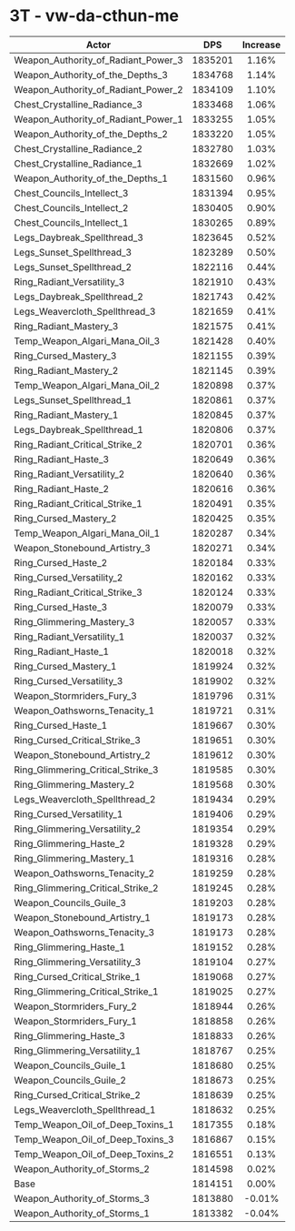 # 3T - vw-da-cthun-me
| Actor | DPS | Increase |
|---|:---:|:---:|
|Weapon_Authority_of_Radiant_Power_3|1835201|1.16%|
|Weapon_Authority_of_the_Depths_3|1834768|1.14%|
|Weapon_Authority_of_Radiant_Power_2|1834109|1.10%|
|Chest_Crystalline_Radiance_3|1833468|1.06%|
|Weapon_Authority_of_Radiant_Power_1|1833255|1.05%|
|Weapon_Authority_of_the_Depths_2|1833220|1.05%|
|Chest_Crystalline_Radiance_2|1832780|1.03%|
|Chest_Crystalline_Radiance_1|1832669|1.02%|
|Weapon_Authority_of_the_Depths_1|1831560|0.96%|
|Chest_Councils_Intellect_3|1831394|0.95%|
|Chest_Councils_Intellect_2|1830405|0.90%|
|Chest_Councils_Intellect_1|1830265|0.89%|
|Legs_Daybreak_Spellthread_3|1823645|0.52%|
|Legs_Sunset_Spellthread_3|1823289|0.50%|
|Legs_Sunset_Spellthread_2|1822116|0.44%|
|Ring_Radiant_Versatility_3|1821910|0.43%|
|Legs_Daybreak_Spellthread_2|1821743|0.42%|
|Legs_Weavercloth_Spellthread_3|1821659|0.41%|
|Ring_Radiant_Mastery_3|1821575|0.41%|
|Temp_Weapon_Algari_Mana_Oil_3|1821428|0.40%|
|Ring_Cursed_Mastery_3|1821155|0.39%|
|Ring_Radiant_Mastery_2|1821145|0.39%|
|Temp_Weapon_Algari_Mana_Oil_2|1820898|0.37%|
|Legs_Sunset_Spellthread_1|1820861|0.37%|
|Ring_Radiant_Mastery_1|1820845|0.37%|
|Legs_Daybreak_Spellthread_1|1820806|0.37%|
|Ring_Radiant_Critical_Strike_2|1820701|0.36%|
|Ring_Radiant_Haste_3|1820649|0.36%|
|Ring_Radiant_Versatility_2|1820640|0.36%|
|Ring_Radiant_Haste_2|1820616|0.36%|
|Ring_Radiant_Critical_Strike_1|1820491|0.35%|
|Ring_Cursed_Mastery_2|1820425|0.35%|
|Temp_Weapon_Algari_Mana_Oil_1|1820287|0.34%|
|Weapon_Stonebound_Artistry_3|1820271|0.34%|
|Ring_Cursed_Haste_2|1820184|0.33%|
|Ring_Cursed_Versatility_2|1820162|0.33%|
|Ring_Radiant_Critical_Strike_3|1820124|0.33%|
|Ring_Cursed_Haste_3|1820079|0.33%|
|Ring_Glimmering_Mastery_3|1820057|0.33%|
|Ring_Radiant_Versatility_1|1820037|0.32%|
|Ring_Radiant_Haste_1|1820018|0.32%|
|Ring_Cursed_Mastery_1|1819924|0.32%|
|Ring_Cursed_Versatility_3|1819902|0.32%|
|Weapon_Stormriders_Fury_3|1819796|0.31%|
|Weapon_Oathsworns_Tenacity_1|1819721|0.31%|
|Ring_Cursed_Haste_1|1819667|0.30%|
|Ring_Cursed_Critical_Strike_3|1819651|0.30%|
|Weapon_Stonebound_Artistry_2|1819612|0.30%|
|Ring_Glimmering_Critical_Strike_3|1819585|0.30%|
|Ring_Glimmering_Mastery_2|1819568|0.30%|
|Legs_Weavercloth_Spellthread_2|1819434|0.29%|
|Ring_Cursed_Versatility_1|1819406|0.29%|
|Ring_Glimmering_Versatility_2|1819354|0.29%|
|Ring_Glimmering_Haste_2|1819328|0.29%|
|Ring_Glimmering_Mastery_1|1819316|0.28%|
|Weapon_Oathsworns_Tenacity_2|1819259|0.28%|
|Ring_Glimmering_Critical_Strike_2|1819245|0.28%|
|Weapon_Councils_Guile_3|1819203|0.28%|
|Weapon_Stonebound_Artistry_1|1819173|0.28%|
|Weapon_Oathsworns_Tenacity_3|1819173|0.28%|
|Ring_Glimmering_Haste_1|1819152|0.28%|
|Ring_Glimmering_Versatility_3|1819104|0.27%|
|Ring_Cursed_Critical_Strike_1|1819068|0.27%|
|Ring_Glimmering_Critical_Strike_1|1819025|0.27%|
|Weapon_Stormriders_Fury_2|1818944|0.26%|
|Weapon_Stormriders_Fury_1|1818858|0.26%|
|Ring_Glimmering_Haste_3|1818833|0.26%|
|Ring_Glimmering_Versatility_1|1818767|0.25%|
|Weapon_Councils_Guile_1|1818680|0.25%|
|Weapon_Councils_Guile_2|1818673|0.25%|
|Ring_Cursed_Critical_Strike_2|1818639|0.25%|
|Legs_Weavercloth_Spellthread_1|1818632|0.25%|
|Temp_Weapon_Oil_of_Deep_Toxins_1|1817355|0.18%|
|Temp_Weapon_Oil_of_Deep_Toxins_3|1816867|0.15%|
|Temp_Weapon_Oil_of_Deep_Toxins_2|1816551|0.13%|
|Weapon_Authority_of_Storms_2|1814598|0.02%|
|Base|1814151|0.00%|
|Weapon_Authority_of_Storms_3|1813880|-0.01%|
|Weapon_Authority_of_Storms_1|1813382|-0.04%|
